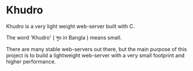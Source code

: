 # Khudro
Khudro is a very light weight web-server built with C.

The word 'Khudro' ( ক্ষুদ্র in Bangla ) means small.

There are many stable web-servers out there, but the main purpose of this project is to build a lightweight web-server with a very small footprint and higher performance.
